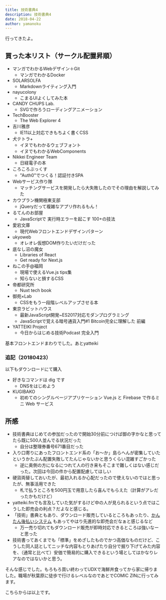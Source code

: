 ```yaml
---
title: 技術書典4
description: 技術書典4
date: 2018-04-22
author: yamanoku
---
```


行ってきたよ。

## 買った本リスト（サークル配置昇順）

- マンガでわかるWebデザイン＋Git
  - マンガでわかるDocker
- SOLARSOLFA
  - Markdownライティング入門
- nayucolony
  - こまるUIよくしてみた本
- CANDY CHUPS Lab.
  - SVGで作ろうローディングアニメーション
- TechBooster
  - The Web Explorer 4
- 吉川雅彦
  - IE11以上対応できもちよく書くCSS
- 犬テトラ+
  - イヌでもわかるウェブフォント
  - イヌでもわかるWebComponents
- Nikkei Engineer Team
  - 日経電子の本
- ころころぶっくす
  - "Auth0"でつくる！認証付きSPA
- Webサービス作り隊
  - マッチングサービスを開発したら大失敗したのでその理由を解説してみた
- カウプラン機関極東支部
  - jQueryだって複雑なアプリ作れるもん！
- るてんのお部屋
  - JavaScriptで 実行時エラーを起こす 100+の技法
- 愛宕文庫
  - 現代Webフロントエンドデザインパターン
- ukyoweb
  - オレオレ仮想DOM作りたいだけだった
- 底なし沼の魔女
  - Libraries of React
  - Get ready for Next.js
- ねこの手@福岡
  - 現場で使えるVue.js tips集
  - 知らないと損するCSS
- 帝都研究所
  - Nuxt tech book
- 御苑×Lab
  - CSSをもう一段階レベルアップさせる本
- 東京ラビットハウス
  - 最新JavaScript開発~ES2017対応モダンプログラミング
  - JavaScriptで覚える暗号通貨入門#1 Bitcoin完全に理解した 前編
- YATTEIKI Project
  - 今日からはじめる技術Podcast 完全入門

基本フロントエンドまわりでした。あとyatteiki

### 追記（20180423）

以下もダウンロードにて購入

- 好きなコマンドは dig です
  - DNSをはじめよう
- KUGIBAKO
  - 初めてのシングルページアプリケーション Vue.js と Firebase で作るミニ Web サービス

## 所感

- 技術書典はじめての参加だったので開始30分前につけば御の字かなと思ってたら既に500人並んでる状況だった
  - 自分は整理券番号671番目だった
- 入り口寄りにあったフロントエンド系の「お〜か」島らへんが密集していたというかたぶん配置失敗してたんじゃないかと思うくらい混雑すごかった
  - 逆に奥側の方になるにつれて人の行き来もそこまで難しくはない感じだった。次回は今回の件から配置配慮してほしい
- 硬貨両替しておいたが、最初入れるか心配だったので使えないのではと思ったが、無事活用できた
  - 札で払うところを500円玉で用意したら喜んでもらえた（計算がアレだったかもだけど）
- yatteiki.fmでも言及していた気がするけど中の人が見られるという点ではこうした即売会の利点？だよなと感じる。
- 「技術」書典ともあり、ダウンロード販売しているところもあったり、[かんたん後払いシステム](https://blog.techbookfest.org/2017/10/18/payment/) もあってやはり先進的な即売会だなぁと感じるなど
  - 万一売り切れてもダウンロード販売が即時対応できるところは強いなーと思った
- 技術書ってあくまでも「標準」をめざしたものでかつ高価なものだけど、こうした同人誌としてニッチな内容もとりあげたり自分で掘り下げてみた内容を、（通常と比べて）安価で簡易的に購入できるという場としてはかなりレアなのではないかと思う。

そんな感じでした。もろもろ買い終わってUDXで海鮮丼食ってから家に帰りました。職場が秋葉原に徒歩で行けるレベルなのであとでCOMIC ZINに行ってみます。

こちらからは以上です。